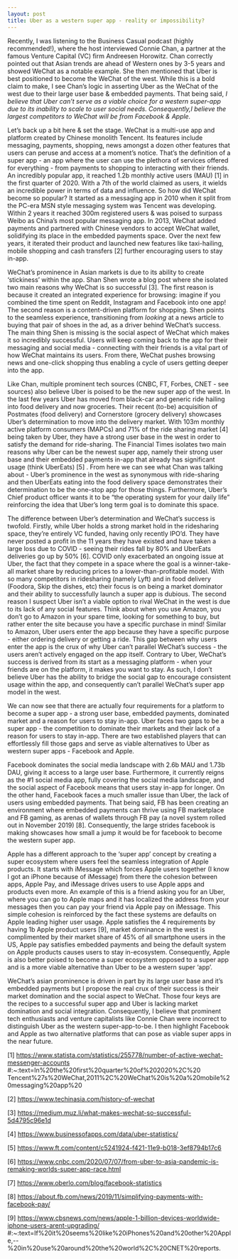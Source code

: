 ```yaml
---
layout: post
title: Uber as a western super app - reality or impossibility? 
---
```



Recently, I was listening to the Business Casual podcast (highly recommended!), where the host interviewed Connie Chan, a partner at the famous Venture Capital (VC) firm Andreesen Horowitz. Chan correctly pointed out that Asian trends are ahead of Western ones by 3-5 years and showed WeChat as a notable example. She then mentioned that Uber is best positioned to become the WeChat of the west. While this is a bold claim to make, I see Chan’s logic in asserting Uber as the WeChat of the west due to their large user base & embedded payments. That being said, *I believe that Uber can’t serve as a viable choice for a western super-app due to its inability to scale to user social needs. Consequently,I believe the largest competitors to WeChat will be from Facebook & Apple.*



Let’s back up a bit here & set the stage. WeChat is a multi-use app and platform created by Chinese monolith Tencent. Its features include messaging, payments, shopping, news amongst a dozen other features that users can peruse and access at a moment’s notice. That’s the definition of a super app - an app where the user can use the plethora of services offered for everything - from payments to shopping to interacting with their friends. An incredibly popular app, it reached 1.2b monthly active users (MAU) [1] in the first quarter of 2020. With a 7th of the world claimed as users, it wields an incredible power in terms of data and influence. So how did WeChat become so popular? It started as a messaging app in 2010 when it split from the PC-era MSN style messaging system was Tencent was developing. Within 2 years it reached 300m registered users & was poised to surpass Weibo as China’s most popular messaging app. In 2013, WeChat added payments and partnered with Chinese vendors to accept WeChat wallet, solidifying its place in the embedded payments space. Over the next few years, it iterated their product and launched new features like taxi-hailing, mobile shopping and cash transfers [2] further encouraging users to stay in-app. 



WeChat’s prominence in Asian markets is due to its ability to create ‘stickiness’ within the app. Shan Shen wrote a blog post where she isolated two main reasons why WeChat is so successful [3]. The first reason is because it created an integrated experience for browsing: imagine if you combined the time spent on Reddit, Instagram and Facebook into one app! The second reason is a content-driven platform for shopping. Shen points to the seamless experience, transitioning from *looking* at a news article to buying that pair of shoes in the ad, as a driver behind WeChat’s success. The main thing Shen is missing is the social aspect of WeChat which makes it so incredibly successful. Users will keep coming back to the app for their messaging and social media - connecting with their friends is a vital part of how WeChat maintains its users. From there, WeChat pushes browsing news and one-click shopping thus enabling a cycle of users getting deeper into the app.



Like Chan, multiple prominent tech sources (CNBC, FT, Forbes, CNET - see sources)  also believe Uber is poised to be the new super app of the west. In the last few years Uber has moved from black-car and generic ride hailing into food delivery and now groceries. Their recent (to-be) acquisition of Postmates (food delivery) and Cornerstore (grocery delivery) showcases Uber’s determination to move into the delivery market. With 103m monthly active platform consumers (MAPCs) and 71% of the ride sharing market [4] being taken by Uber, they have a strong user base in the west in order to satisfy the demand for ride-sharing. 
The Financial Times isolates two main reasons why Uber can be the newest super app, namely their strong user base and their embedded payments in-app that already has significant usage (think UberEats) [5] . From here we can see what Chan was talking about - Uber’s prominence in the west as synonymous with ride-sharing and then UberEats eating into the food delivery space demonstrates their determination to be the one-stop app for those things. Furthermore, Uber’s Chief product officer wants it to be “the operating system for your daily life” reinforcing the idea that Uber’s long term goal is to dominate this space. 



The difference between Uber’s determination and WeChat’s success is twofold. Firstly, while Uber holds a strong market hold in the ridesharing space, they’re entirely VC funded, having only recently IPO’d. They have never posted a profit in the 11 years they have existed and have taken a large loss due to COVID - seeing their rides fall by 80% and UberEats deliveries go up by 50% [6]. COVID only exacerbated an ongoing issue at Uber, the fact that they compete in a space where the goal is a winner-take-all market share by reducing prices to a lower-than-profitable model. With so many competitors in ridesharing (namely Lyft) and in food delivery (Foodora, Skip the dishes, etc)  their focus is on being a market dominator and their ability to successfully launch a super app is dubious. The second reason I suspect Uber isn’t a viable option to rival WeChat in the west is due to its lack of any social features. Think about when you use Amazon, you don’t go to Amazon in your spare time, looking for something to buy, but rather enter the site because you have a specific purchase in mind! Similar to Amazon, Uber users enter the app because they have a specific purpose - either ordering delivery or getting a ride. This gap between why users enter the app is the crux of why Uber can’t parallel WeChat’s success - the users aren’t actively engaged on the app itself. Contrary to Uber, WeChat’s success is derived from its start as a messaging platform - when your friends are on the platform, it makes you want to stay. As such, I don’t believe Uber has the ability to bridge the social gap to encourage consistent usage within the app, and consequently can’t parallel WeChat’s super app model in the west.



We can now see that there are actually four requirements for a platform to become a super app - a strong user base, embedded payments, dominated market and a reason for users to stay in-app. Uber faces two gaps to be a super app - the competition to dominate their markets and their lack of a reason for users to stay in-app. There are two established players that can effortlessly fill those gaps and serve as viable alternatives to Uber as western super apps - Facebook and Apple. 



Facebook dominates the social media landscape with 2.6b MAU and 1.73b DAU, giving it access to a large user base. Furthermore, it currently reigns as the #1 social media app, fully covering the social media landscape, and the social aspect of Facebook means that users stay in-app for longer. On the other hand, Facebook faces a much smaller issue than Uber, the lack of users using embedded payments. That being said, FB has been creating an environment where embedded payments can thrive using FB marketplace and FB gaming, as arenas of wallets through FB pay (a novel system rolled out in November 2019) [8]. Consequently, the large strides facebook is making showcases how small a jump it would be for facebook to become the western super app. 



Apple has a different approach to the ‘super app’ concept by creating a super ecosystem where users feel the seamless integration of Apple products. It starts with iMessage which forces Apple users together (I know I got an iPhone because of iMessage) from there the cohesion between apps, Apple Pay, and iMessage drives users to use Apple apps and products even more. An example of this is a friend asking you for an Uber, where you can go to Apple maps and it has localized the address from your messages then you can pay your friend via Apple pay on iMessage. This simple cohesion is reinforced by the fact these systems are defaults on Apple leading higher user usage. Apple satisfies the 4 requirements by having 1b Apple product users [9], market dominance in the west is complimented by their market share of 45% of all smartphone users in the US, Apple pay satisfies embedded payments and being the default system on Apple products causes users to stay in-ecosystem. Consequently, Apple is also better poised to become a super ecosystem opposed to a super app and is a more viable alternative than Uber to be a western super ‘app’. 



WeChat’s asian prominence is driven in part by its large user base and it’s embedded payments but I propose the real crux of their success is their market domination and the social aspect to WeChat. Those four keys are the recipes to a successful super app and Uber is lacking market domination and social integration. Consequently, I believe that prominent tech enthusiasts and venture capitalists like Connie Chan were incorrect to distinguish Uber as the western super-app-to-be. I then highlight Facebook and Apple as two alternative platforms that can pose as viable super apps in the near future. 
 



[1] https://www.statista.com/statistics/255778/number-of-active-wechat-messenger-accounts
#:~:text=In%20the%20first%20quarter%20of%202020%2C%20
Tencent%27s%20WeChat,2011%2C%20WeChat%20is%20a%20mobile%20messaging%20app%20

[2] https://www.techinasia.com/history-of-wechat

[3] https://medium.muz.li/what-makes-wechat-so-successful-5d4795c96e1d

[4] https://www.businessofapps.com/data/uber-statistics/

[5] https://www.ft.com/content/c5241924-f421-11e9-b018-3ef8794b17c6

[6] https://www.cnbc.com/2020/07/07/from-uber-to-asia-pandemic-is-remaking-worlds-super-app-race.html

[7] https://www.oberlo.com/blog/facebook-statistics

[8] https://about.fb.com/news/2019/11/simplifying-payments-with-facebook-pay/

[9] https://www.cbsnews.com/news/apple-1-billion-devices-worldwide-iphone-users-arent-upgrading/
#:~:text=If%20it%20seems%20like%20iPhones%20and%20other%20Apple,--%20in%20use%20around%20the%20world%2C%20CNET%20reports.
